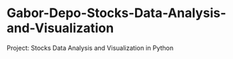 # Gabor-Depo-Stocks-Data-Analysis-and-Visualization
Project: Stocks Data Analysis and Visualization in Python

